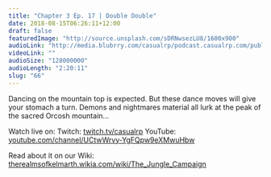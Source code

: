 ```yaml
---
title: "Chapter 3 Ep. 17 | Double Double"
date: 2018-08-15T06:26:11+12:00
draft: false
featuredImage: "http://source.unsplash.com/sDRNwsezLU8/1600x900"
audioLink: "http://media.blubrry.com/casualrp/podcast.casualrp.com/public/Chapter%203%20Ep.%2017%20_%20Double%20Double.mp3"
videoLink: ""
audioSize: "128000000"
audioLength: "2:20:11"
slug: "66"
---
```


Dancing on the mountain top is expected. But these dance moves will give your stomach a turn. Demons and nightmares material all lurk at the peak of the sacred Orcosh mountain...

Watch live on:
Twitch: [twitch.tv/casualrp](https://www.twitch.tv/casualrp)
YouTube: [youtube.com/channel/UCtwWrvy-YgFQpw9eXMwuHbw](https://www.youtube.com/channel/UCtwWrvy-YgFQpw9eXMwuHbw)

Read about it on our Wiki: [therealmsofkelmarth.wikia.com/wiki/The_Jungle_Campaign](http://therealmsofkelmarth.wikia.com/wiki/The_Jungle_Campaign)
